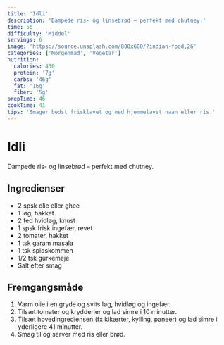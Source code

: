 ```yaml
---
title: 'Idli'
description: 'Dampede ris- og linsebrød – perfekt med chutney.'
time: 56
difficulty: 'Middel'
servings: 6
image: 'https://source.unsplash.com/800x600/?indian-food,26'
categories: ['Morgenmad', 'Vegetar']
nutrition:
  calories: 430
  protein: '7g'
  carbs: '46g'
  fat: '16g'
  fiber: '5g'
prepTime: 46
cookTime: 41
tips: 'Smager bedst frisklavet og med hjemmelavet naan eller ris.'
---
```


# Idli

Dampede ris- og linsebrød – perfekt med chutney.

## Ingredienser

- 2 spsk olie eller ghee  
- 1 løg, hakket  
- 2 fed hvidløg, knust  
- 1 spsk frisk ingefær, revet  
- 2 tomater, hakket  
- 1 tsk garam masala  
- 1 tsk spidskommen  
- 1/2 tsk gurkemeje  
- Salt efter smag

## Fremgangsmåde

1. Varm olie i en gryde og svits løg, hvidløg og ingefær.
2. Tilsæt tomater og krydderier og lad simre i 10 minutter.
3. Tilsæt hovedingrediensen (fx kikærter, kylling, paneer) og lad simre i yderligere 41 minutter.
4. Smag til og server med ris eller brød.

